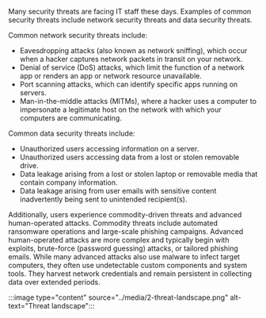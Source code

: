 Many security threats are facing IT staff these days.  Examples of common security threats include network security threats and data security threats.

Common network security threats include:

* Eavesdropping attacks (also known as network sniffing), which occur when a hacker captures network packets in transit on your network.
* Denial of service (DoS) attacks, which limit the function of a network app or renders an app or network resource unavailable.
* Port scanning attacks, which can identify specific apps running on servers.
* Man-in-the-middle attacks (MITMs), where a hacker uses a computer to impersonate a legitimate host on the network with which your computers are communicating.

Common data security threats include:

* Unauthorized users accessing information on a server.
* Unauthorized users accessing data from a lost or stolen removable drive.
* Data leakage arising from a lost or stolen laptop or removable media that contain company information.
* Data leakage arising from user emails with sensitive content inadvertently being sent to unintended recipient(s).

Additionally, users experience commodity-driven threats and advanced human-operated attacks. Commodity threats include automated ransomware operations and large-scale phishing campaigns. Advanced human-operated attacks are more complex and typically begin with exploits, brute-force (password guessing) attacks, or tailored phishing emails. While many advanced attacks also use malware to infect target computers, they often use undetectable custom components and system tools. They harvest network credentials and remain persistent in collecting data over extended periods.

:::image type="content" source="../media/2-threat-landscape.png" alt-text="Threat landscape":::
